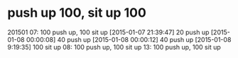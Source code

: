 # push up 100, sit up 100

201501
  07: 100 push up, 100 sit up
    [2015-01-07 21:39:47] 20 push up
    [2015-01-08 00:00:08] 40 push up
    [2015-01-08 00:00:12] 40 push up
    [2015-01-08 9:19:35] 100 sit up
  08: 100 push up, 100 sit up
  13: 100 push up, 100 sit up


